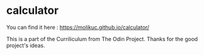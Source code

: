 # calculator

You can find it here : https://molikuc.github.io/calculator/

This is a part of the Curriliculum from The Odin Project. Thanks for the good project's ideas.
